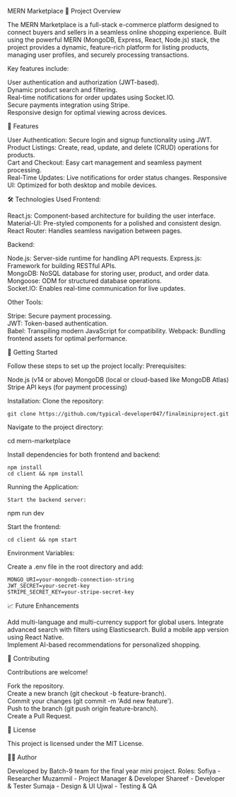 MERN Marketplace
📜 Project Overview

The MERN Marketplace is a full-stack e-commerce platform designed to connect buyers and sellers in a seamless online shopping experience. Built using the powerful MERN (MongoDB, Express, React, Node.js) stack, the project provides a dynamic, feature-rich platform for listing products, managing user profiles, and securely processing transactions.

Key features include:

User authentication and authorization (JWT-based).  
Dynamic product search and filtering.  
Real-time notifications for order updates using Socket.IO.  
Secure payments integration using Stripe.  
Responsive design for optimal viewing across devices.

🌟 Features

User Authentication: Secure login and signup functionality using JWT.  
Product Listings: Create, read, update, and delete (CRUD) operations for products.  
Cart and Checkout: Easy cart management and seamless payment processing.  
Real-Time Updates: Live notifications for order status changes.
Responsive UI: Optimized for both desktop and mobile devices.

🛠️ Technologies Used
Frontend:

React.js: Component-based architecture for building the user interface.
Material-UI: Pre-styled components for a polished and consistent design.  
React Router: Handles seamless navigation between pages.

Backend:

Node.js: Server-side runtime for handling API requests.
Express.js: Framework for building RESTful APIs.  
MongoDB: NoSQL database for storing user, product, and order data.  
Mongoose: ODM for structured database operations.  
Socket.IO: Enables real-time communication for live updates.

Other Tools:

Stripe: Secure payment processing.  
JWT: Token-based authentication.  
Babel: Transpiling modern JavaScript for compatibility.
Webpack: Bundling frontend assets for optimal performance.

🚀 Getting Started

Follow these steps to set up the project locally:
Prerequisites:

Node.js (v14 or above)
MongoDB (local or cloud-based like MongoDB Atlas)
Stripe API keys (for payment processing)

Installation:
Clone the repository:

    git clone https://github.com/typical-developer047/finalminiproject.git

Navigate to the project directory:

cd mern-marketplace

Install dependencies for both frontend and backend:

    npm install
    cd client && npm install

Running the Application:

    Start the backend server:

npm run dev

Start the frontend:

    cd client && npm start

Environment Variables:

Create a .env file in the root directory and add:

    MONGO_URI=your-mongodb-connection-string
    JWT_SECRET=your-secret-key
    STRIPE_SECRET_KEY=your-stripe-secret-key

📈 Future Enhancements

Add multi-language and multi-currency support for global users.
Integrate advanced search with filters using Elasticsearch.
Build a mobile app version using React Native.  
Implement AI-based recommendations for personalized shopping.

🤝 Contributing

Contributions are welcome!

Fork the repository.  
Create a new branch (git checkout -b feature-branch).  
Commit your changes (git commit -m 'Add new feature').  
Push to the branch (git push origin feature-branch).  
Create a Pull Request.

📝 License

This project is licensed under the MIT License.

👨‍💻 Author

Developed by Batch-9 team for the final year mini project.
Roles:
Sofiya - Researcher
Muzammil - Project Manager & Developer
Shareef - Developer & Tester
Sumaja - Design & UI
Ujwal - Testing & QA
